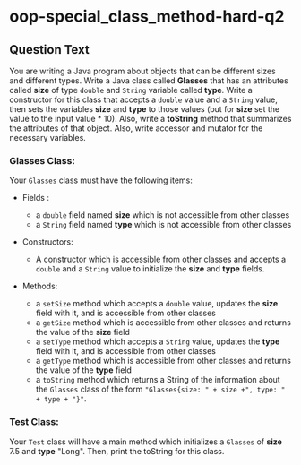 # oop-special_class_method-hard-q2

## Question Text

You are writing a Java program about objects that can be different sizes and different types. Write a Java class
called **Glasses** that has an attributes called **size** of type `double` and `String` variable called **type**. Write
a constructor for this class that accepts a `double` value and a `String` value, then sets the variables **size**
and **type** to those values (but for **size** set the value to the input value * 10). Also, write a **toString** method
that summarizes the attributes of that object. Also, write accessor and mutator for the necessary variables.

### Glasses Class:

Your `Glasses` class must have the following items:

- Fields :
    - a `double` field named **size** which is not accessible from other classes
    - a `String` field named **type** which is not accessible from other classes

- Constructors:
    - A constructor which is accessible from other classes and accepts a `double` and a `String` value to initialize the
      **size** and **type** fields.

- Methods:
    - a `setSize` method which accepts a `double` value, updates the **size** field with it, and is accessible from
      other classes
    - a `getSize` method which is accessible from other classes and returns the value of the **size** field
    - a `setType` method which accepts a `String` value, updates the **type** field with it, and is accessible
      from other classes
    - a `getType` method which is accessible from other classes and returns the value of the **type** field
    - a `toString` method which returns a String of the information about the `Glasses` class of the form
      `"Glasses{size: " + size +", type: " + type + "}"`.

### Test Class:

Your `Test` class will have a main method which initializes a `Glasses` of **size** 7.5 and **type** "Long". Then,
print the toString for this class.